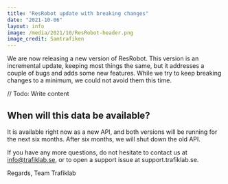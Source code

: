 ```yaml
---
title: "ResRobot update with breaking changes"
date: "2021-10-06"
layout: info
image: /media/2021/10/ResRobot-header.png
image_credit: Samtrafiken
---
```


We are now releasing a new version of ResRobot. This version is an incremental update, keeping most things 
the same, but it addresses a couple of bugs and adds some new features. While we try to keep breaking changes to a 
minimum, we could not avoid them this time. 

// Todo: Write content

## When will this data be available?

It is available right now as a new API, and both versions will be running for the next six months. After six months, 
we will shut down the old API. 

If you have any more questions, do not hesitate to contact us at info@trafiklab.se, or to open a support issue at
support.trafiklab.se.

Regards, Team Trafiklab
